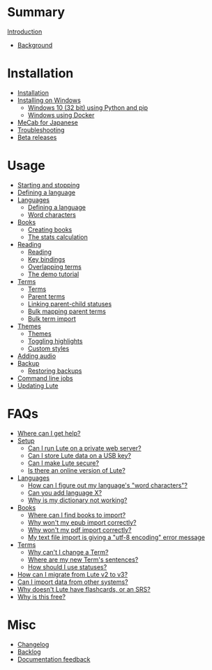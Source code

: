 # Summary

[Introduction](intro.md)

- [Background](background.md)

# Installation

- [Installation](./install/install.md)
- [Installing on Windows](./install/windows/index.md)
  - [Windows 10 (32 bit) using Python and pip](./install/windows/windows-10-32-bit-using-python.md)
  - [Windows using Docker](./install/windows/windows-using-docker.md)
- [MeCab for Japanese](./install/mecab.md)
- [Troubleshooting](./install/troubleshooting.md)
- [Beta releases](./install/beta-releases.md)

# Usage

- [Starting and stopping](./usage/starting-and-stopping.md)
- [Defining a language](./usage/language-setup.md)
- [Languages]()
  - [Defining a language](./usage/languages/defining-languages.md)
  - [Word characters](./usage/languages/word-characters.md)
- [Books]()
  - [Creating books](./usage/books/creating-books.md)
  - [The stats calculation](./usage/books/stats.md)
- [Reading]()
  - [Reading](./usage/reading/reading.md)
  - [Key bindings](./usage/keyboard-bindings.md)
  - [Overlapping terms](./usage/reading/overlapping-terms.md)
  - [The demo tutorial](./usage/reading/tutorial.md)
- [Terms]()
  - [Terms](./usage/terms/terms.md)
  - [Parent terms](./usage/terms/parent-terms.md)
  - [Linking parent-child statuses](./usage/terms/link-parent-child-statuses.md)
  - [Bulk mapping parent terms](./usage/terms/parent-terms-bulk-mapping.md)
  - [Bulk term import](./usage/terms/bulk-term-import.md)
- [Themes]()
  - [Themes](./usage/themes/themes.md)
  - [Toggling highlights](./usage/themes/toggling-highlights.md)
  - [Custom styles](./usage/themes/custom-styles.md)
- [Adding audio](./usage/audio.md)
- [Backup](./backup/backup.md)
  - [Restoring backups](./backup/restore.md)
- [Command line jobs](./usage/command-line-jobs.md)
- [Updating Lute](./usage/updating.md)

# FAQs

- [Where can I get help?](./faq/help.md)
- [Setup]()
  - [Can I run Lute on a private web server?](./faq/setup/web-server.md)
  - [Can I store Lute data on a USB key?](./faq/setup/usb.md)
  - [Can I make Lute secure?](./faq/adding-basic-auth.md)
  - [Is there an online version of Lute?](./faq/online-lute.md)
- [Languages]()
  - [How can I figure out my language's "word characters"?](./faq/language/defining-language.md)
  - [Can you add language X?](./faq/language/add-a-language.md)
  - [Why is my dictionary not working?](./faq/language/dict-not-working.md)
- [Books]()
  - [Where can I find books to import?](./faq/books/finding-stuff.md)
  - [Why won't my epub import correctly?](./faq/books/epub-import.md)
  - [Why won't my pdf import correctly?](./faq/books/pdf-import.md)
  - [My text file import is giving a "utf-8 encoding" error message](./faq/books/utf-8.md)
- [Terms]()
  - [Why can't I change a Term?](./faq/terms/terms-cannot-be-changed-once-created.md)
  - [Where are my new Term's sentences?](./faq/terms/sentences-only-shown-when-page-is-read.md)
  - [How should I use statuses?](./faq/terms/term-statuses.md)
- [How can I migrate from Lute v2 to v3?](./faq/v2-to-v3.md)
- [Can I import data from other systems?](./faq/import-from-other-systems.md)
- [Why doesn't Lute have flashcards, or an SRS?](./faq/why-no-flashcards.md)
- [Why is this free?](./faq/free.md)

# Misc

- [Changelog](./misc/changelog.md)
- [Backlog](./misc/backlog.md)
- [Documentation feedback](./misc/doc-feedback.md)